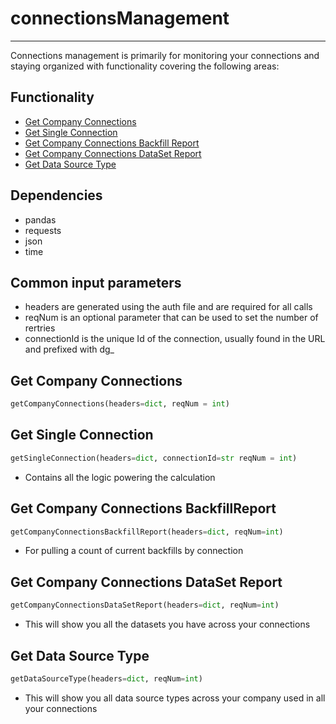 # connectionsManagement
-----------------------
Connections management is primarily for monitoring your connections and staying organized with functionality covering the following areas:

## Functionality
* [Get Company Connections](https://github.com/jaytmii/py2AdobeDocs/blob/main/docs/connectionsManagement.md#get-company-connections)
* [Get Single Connection](https://github.com/jaytmii/py2AdobeDocs/blob/main/docs/connectionsManagement.md#get-single-connection)
* [Get Company Connections Backfill Report](https://github.com/jaytmii/py2AdobeDocs/blob/main/docs/connectionsManagement.md#get-company-connections-backfillreport)
* [Get Company Connections DataSet Report](https://github.com/jaytmii/py2AdobeDocs/blob/main/docs/connectionsManagement.md#get-company-connections-dataset-report)
* [Get Data Source Type](https://github.com/jaytmii/py2AdobeDocs/blob/main/docs/connectionsManagement.md#get-data-source-type)


## Dependencies
* pandas
* requests
* json
* time

## Common input parameters
* headers are generated using the auth file and are required for all calls
* reqNum is an optional parameter that can be used to set the number of rertries
* connectionId is the unique Id of the connection, usually found in the URL and prefixed with dg_

## Get Company Connections
```python
getCompanyConnections(headers=dict, reqNum = int)
```

## Get Single Connection
```python
getSingleConnection(headers=dict, connectionId=str reqNum = int)
```
* Contains all the logic powering the calculation

## Get Company Connections BackfillReport
```python
getCompanyConnectionsBackfillReport(headers=dict, reqNum=int)
```
* For pulling a count of current backfills by connection

## Get Company Connections DataSet Report
```python
getCompanyConnectionsDataSetReport(headers=dict, reqNum=int)
```
* This will show you all the datasets you have across your connections

## Get Data Source Type
```python
getDataSourceType(headers=dict, reqNum=int)
```
* This will show you all data source types across your company used in all your connections
